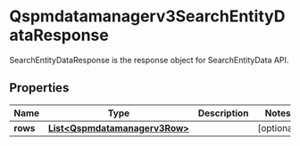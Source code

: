 

# Qspmdatamanagerv3SearchEntityDataResponse

SearchEntityDataResponse is the response object for SearchEntityData API.

## Properties

| Name | Type | Description | Notes |
|------------ | ------------- | ------------- | -------------|
|**rows** | [**List&lt;Qspmdatamanagerv3Row&gt;**](Qspmdatamanagerv3Row.md) |  |  [optional] |



